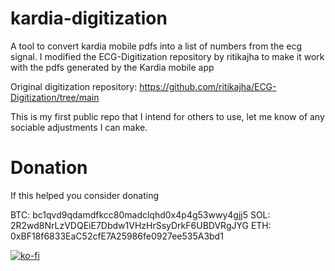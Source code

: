 # kardia-digitization
 A tool to convert kardia mobile pdfs into a list of numbers from the ecg signal. I modified the ECG-Digitization repository by ritikajha to make it work with the pdfs generated by the Kardia mobile app

Original digitization repository:
https://github.com/ritikajha/ECG-Digitization/tree/main

This is my first public repo that I intend for others to use, let me know of any sociable adjustments I can make.

# Donation
If this helped you consider donating

BTC: bc1qvd9qdamdfkcc80madclqhd0x4p4g53wwy4gjj5
SOL: 2R2wd8NrLzVDQEiE7Dbdw1VHzHrSsyDrkF6UBDVRgJYG
ETH: 0xBF18f6833EaC52cfE7A25986fe0927ee535A3bd1

[![ko-fi](https://ko-fi.com/img/githubbutton_sm.svg)](https://ko-fi.com/T6T21BV8CC)
